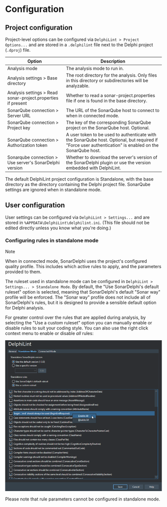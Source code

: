 # Configuration

## Project configuration

Project-level options can be configured via `DelphiLint > Project Options...` and are stored in a `.delphilint` file
next to the Delphi project (`.dproj`) file.

| Option                                                       | Description                                                                                                                                              |
|--------------------------------------------------------------|----------------------------------------------------------------------------------------------------------------------------------------------------------|
| Analysis mode                                                | The analysis mode to run in.                                                                                                                             |
| Analysis settings > Base directory                           | The root directory for the analysis. Only files in this directory or subdirectories will be analyzable.                                                  |
| Analysis settings > Read sonar-project.properties if present | Whether to read a sonar-project.properties file if one is found in the base directory.                                                                   |
| SonarQube connection > Server URL                            | The URL of the SonarQube host to connect to when in connected mode.                                                                                      |
| SonarQube connection > Project key                           | The key of the corresponding SonarQube project on the SonarQube host. Optional.                                                                          |
| SonarQube connection > Authorization token                   | A user token to be used to authenticate with the SonarQube host. Optional, but required if "Force user authentication" is enabled on the SonarQube host. |
| Sonarqube connection > Use server's SonarDelphi version      | Whether to download the server's version of the SonarDelphi plugin or use the version embedded with DelphiLint.                                          |

The default DelphiLint project configuration is Standalone, with the base directory as the directory containing the
Delphi project file. SonarQube settings are ignored when in standalone mode.

## User configuration

User settings can be configured via `DelphiLint > Settings...` and are stored in `%APPDATA\DelphiLint\delphilint.ini`.
(This file should not be edited directly unless you know what you're doing.)

### Configuring rules in standalone mode

> [!NOTE]
> When in connected mode, SonarDelphi uses the project's configured quality profile. This includes which active rules
> to apply, and the parameters provided to them.

The ruleset used in standalone mode can be configured in `DelphiLint > Settings... > Standalone Mode`. By default,
the "Use SonarDelphi's default ruleset" option is selected, meaning that SonarDelphi's default "Sonar way" profile
will be enforced. The "Sonar way" profile does not include all of SonarDelphi's rules, but it is designed to provide
a sensible default option for Delphi analysis.

For greater control over the rules that are applied during analysis, by selecting the "Use a custom ruleset" option
you can manually enable or disable rules to suit your coding style. You can also use the right click context menu to
enable or disable *all* rules:

![](images/standalone-rules-options.png)

Please note that rule parameters cannot be configured in standalone mode.